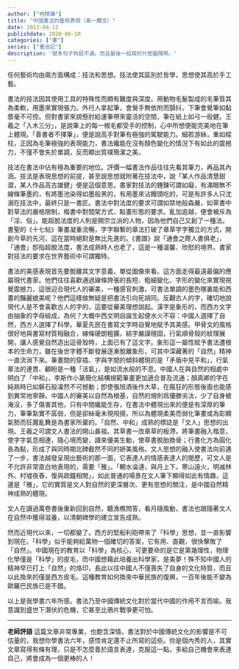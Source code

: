 ```yaml
---
author: ["柯棋瀚"]
title: "中國書法的藝術表現（髙一爛文）"
date: 2013-04-12
publishdate: 2020-06-10
categories: ["書"]
series: ["墨池記"]
description: '很多句子狗屁不通。而且最後一段寫的什麼腦殘啊。'
---
```


任何藝術均由兩方面構成：技法和思想。技法使其區別於哲學，思想使其高於手工藝。



書法的技法因其使用工具的特殊性而頗有難度與深度。用動物毛髮製成的毛筆質其為柔軟，用墨來實現張力。外行人拿起筆，會覺手無依附而顫抖，下筆會覺筆如黏漿毫不可控。但對書家來說懸肘給運筆帶來靈活的空間，筆在紙上如弓一般健。王羲之「入木三分」，是說筆上的每一根毛都受手的控制，心中所想便能完美地在筆上體現。「善書者不擇筆」，便是說高手對筆有極強的駕駛能力。細若游絲，重如樑柱，正因為毛筆極強的表現能力，書法纔能在沒有顏色變化的情況下有如此的震撼力，不僅不會失於單調，反而顯出質樸簡潔之美。

技法在書法中佔有極為重要的地位。評價一幅書法作品往往先看其筆力，再品其內涵。技法是表現思想的前提，甚至說思想就附著在技法中，說「某人作品清慧甜澀，某人作品高古雄健」便是這個意思。書家對技法的錘鍊可謂如癡，有滿眼無不線條筆墨的，有將墨池染得如墨般黑的，有用墨來沾饅頭吃的，可是有許多人只沈溺在技法中，最終只是一書匠。書法中對法度的要求可謂如禁地般森嚴，如草書中對草法的嚴格限制，楷書中對間架方式、點畫形態的要求。亂加逾越，便會被斥為「淫、俗」。能超脫法度的人則是開宗立派的人物，因為他們自己又創了一種法。書聖的《十七帖》筆畫凝重流暢，字字聯繫的章法打破了章草字字獨立的方式，開創今草的先河，這在當時絕對是無比先進的。《書譜》說「通會之際人書俱老」，「通會」卽指超脫法度，書法成熟時人也老了，這是一種溫馨、欣慰的境界。書家對技法的要求在世界藝術中可謂獨特。



書法的美感表現首先要脫離其文字意義，單從圖像來看。這方面走得最遠最偏的應屬現代書家。他們往往喜歡通過線條誇張的長短、粗細變化、字形的變化來實現視覺震撼力，這很迎合現代人的審美，一種感官刺激，可書法單調的墨色哪裏能和西畫的豔麗媲美呢？他們這樣做無疑是把書法引向死胡同。反觀古人的字，確切地說現代人是不會喜歡古人的字的，這要從審美理想說起。漢字是象形的，而西方文字由抽象的字母組成，為何？大概中西文明自誕生起便水火不容：中國人選擇了自然，西方人選擇了科學。華夏先民在書寫文字時自覺地賦予其美感。甲骨文的風格很好地與書寫材質相融合，線條硬朗粗獷，結字嚴謹穩固，行氣順骨殼的紋理展開，讓人感覺自然造出這骨殼時，上面已有了這文字。象形這一屬性賦予書法遭根本的生命力，雖在後世字體不斷發展逐漸脫離象形，可其中深藏著的「自然」精神一直流淌下來。筆畫間的穿插、字與字間的傾斜體現的是「矛盾中見平和」，行氣章法的連貫、顧盼是一種「活氣」，是如流水般的不息。中國人在與自然的相處中明白了「中和」，李斯作小篆簡化結構規範筆畫更加適合普及流通；顏真卿的字在純熟時已如磐石般凜然不可撼動；卽使張旭酒後作大草，在瘋狂的形態後面也能感到異常地寧靜。中國人的審美以自然為根基，自然的規則爲優勝劣汰，少了自身被淹沒，多了傷害其他，只有中間纔能生存，在書法中體現出來的便是有深厚的筆力，筆筆紮實不孱弱，但是卻絲毫未現飛揚，所以為體現柔美而弱化筆畫或為彰顯氣勢而狂魔亂舞是為書家所棄的。「自然、中和」成熟的標誌是「文人」思想的出現。王羲之可謂文人書法的開山鼻祖。其草書一改章草的板滯，將筆畫融入楷意，使字字氣息相連，隨心境而變，讀來優美生動，使草書脫胎換骨；行書化方為圓化長為點，形成了與同時期北碑截然不同的妍美風格。文人思想的融入使書法向前邁了一步，書法越發呈現出藝術的那一面，它表達人的情感表達人的閱歷，可文人是不允許非常直白地表現的，需要「雅」。「輞水淪漣，與月上下。寒山遠火，明滅林外。村墟夜舂，復與疏鐘相閒」，如此普通的場景在文人筆下顯得如此有情趣，這邊是「雅」，它的實質是文人對自然的更深層次、更有思想的關注，是中國自然精神成熟的體現。

文人在讀過萬卷書後重新回到自然，聽漁樵問答，看月隨風動，書法也跟隨著文人在自然中獲得滋養，以清朝碑學的建立宣告成熟。

然而近現代以來，一切都變了。西方的堅船利砲帶來了「科學」思想，並一直影響到現在。「科學」似乎能夠給萬物一個確切的答案，它有用、直觀，很快擊敗了「自然」。中國現在的教育以「科學」為核心，可更要命的是它是第幾理性，物理化學僅是「科學」的皮毛，而中國想藉此培養出科學家，是美夢！殊不知中國人的精神早已打上「自然」的烙印，長此以往中國人不僅喪失了自身的文化特質，而且以此換來的僅是西方皮毛。這種教育如何換來中華民族的復興，一百年後能不變為歐羅巴民族已是不錯。

以上是我學書六年所感。書法乃至中國傳統文化對於當代中國的作用不言而喻。我意識到盛世下潛伏的危機，它甚至比鴉片戰爭更可怕。

---

**老師評語** 這篇文章非常專業，也飽含深情。書法對於中國傳統文化的影響是不可估量的，我想你學書法六年，感悟肯定還不止所寫的這些。你是個內秀的人，其實文章寫得有條有理，只是不怎麼善於語言表達，克服這一點，多給自己機會來表達自己，將會成為一個更棒的人！